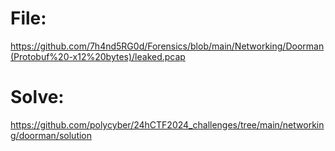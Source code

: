 # File: 
https://github.com/7h4nd5RG0d/Forensics/blob/main/Networking/Doorman(Protobuf%20-x12%20bytes)/leaked.pcap  
  
# Solve:  
https://github.com/polycyber/24hCTF2024_challenges/tree/main/networking/doorman/solution  
